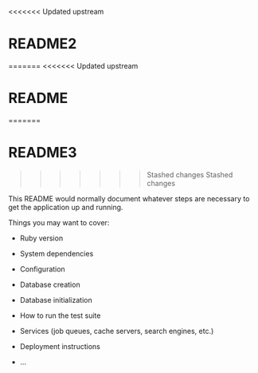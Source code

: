 <<<<<<< Updated upstream
# README2
=======
<<<<<<< Updated upstream
# README
=======
# README3
>>>>>>> Stashed changes
>>>>>>> Stashed changes

This README would normally document whatever steps are necessary to get the
application up and running.

Things you may want to cover:

* Ruby version

* System dependencies

* Configuration

* Database creation

* Database initialization

* How to run the test suite

* Services (job queues, cache servers, search engines, etc.)

* Deployment instructions

* ...

